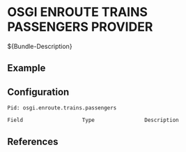 # OSGI ENROUTE TRAINS PASSENGERS PROVIDER

${Bundle-Description}

## Example

## Configuration

	Pid: osgi.enroute.trains.passengers
	
	Field					Type				Description
		
	
## References


